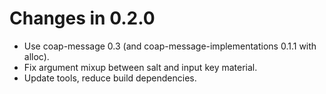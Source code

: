 # Changes in 0.2.0

* Use coap-message 0.3 (and coap-message-implementations 0.1.1 with alloc).
* Fix argument mixup between salt and input key material.
* Update tools, reduce build dependencies.
